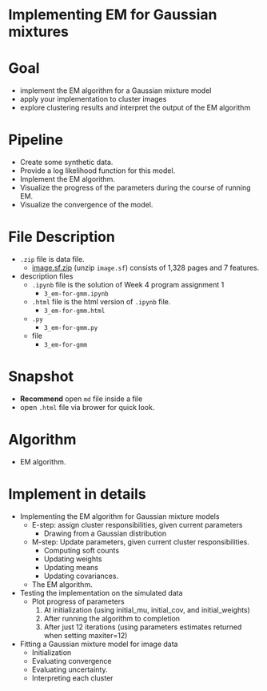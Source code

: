 # Implementing EM for Gaussian mixtures
# Goal
- implement the EM algorithm for a Gaussian mixture model
- apply your implementation to cluster images
- explore clustering results and interpret the output of the EM algorithm

# Pipeline
- Create some synthetic data.
- Provide a log likelihood function for this model.
- Implement the EM algorithm.
- Visualize the progress of the parameters during the course of running EM.
- Visualize the convergence of the model.

# File Description
- `.zip` file is data file.
  - [image.sf.zip]() (unzip `image.sf`) consists of 1,328 pages and 7 features.
- description files
  - `.ipynb` file is the solution of Week 4 program assignment 1
    - `3_em-for-gmm.ipynb`
  - `.html` file is the html version of `.ipynb` file.
    - `3_em-for-gmm.html`
  - `.py`
    - `3_em-for-gmm.py`
  - file
    - `3_em-for-gmm`
# Snapshot
- **Recommend** open `md` file inside a file
- open `.html` file via brower for quick look.
# Algorithm
- EM algorithm.
# Implement in details
- Implementing the EM algorithm for Gaussian mixture models
  - E-step: assign cluster responsibilities, given current parameters
    - Drawing from a Gaussian distribution
  - M-step: Update parameters, given current cluster responsibilities.  
    - Computing soft counts
    - Updating weights
    - Updating means
    - Updating covariances.
  - The EM algorithm. 
- Testing the implementation on the simulated data
  - Plot progress of parameters
    1. At initialization (using initial_mu, initial_cov, and initial_weights)
    1. After running the algorithm to completion
    1. After just 12 iterations (using parameters estimates returned when setting maxiter=12)
- Fitting a Gaussian mixture model for image data
  - Initialization
  - Evaluating convergence
  - Evaluating uncertainty. 
  - Interpreting each cluster
  
